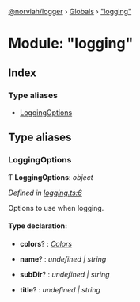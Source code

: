 [@norviah/logger](../README.md) › [Globals](../globals.md) › ["logging"](_logging_.md)

# Module: "logging"

## Index

### Type aliases

* [LoggingOptions](_logging_.md#loggingoptions)

## Type aliases

###  LoggingOptions

Ƭ **LoggingOptions**: *object*

*Defined in [logging.ts:6](https://github.com/norviah/logger/blob/190f4f0/src/logging.ts#L6)*

Options to use when logging.

#### Type declaration:

* **colors**? : *[Colors](_colors_.md#colors)*

* **name**? : *undefined | string*

* **subDir**? : *undefined | string*

* **title**? : *undefined | string*
